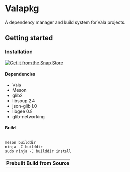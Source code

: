 <style>
    table, td, th, tr {
        border: none;
        padding: 2px;
    }
    th {
        font-weight: bold;
    }
</style>
# Valapkg
A dependency manager and build system for Vala projects.

## Getting started
### Installation
<table>
    <tr>
        <th>Prebuilt</th>
        <th>Build from Source</th>
    </tr>
    <tr>
        <a href="https://snapcraft.io/valapkg">
  <img alt="Get it from the Snap Store" src="https://snapcraft.io/static/images/badges/en/snap-store-white.svg" />
</a>
    </tr>
    <tr>
        <h4>Dependencies</h4>
        <ul>
            <li>Vala</li>
            <li>Meson</li>
            <li>glib2</li>
            <li>libsoup 2.4</li>
            <li>json-glib 1.0</li>
            <li>libgee 0.8</li>
            <li>glib-networking</li>
        </ul>
        <h4>Build</h4>
        <pre><code>
meson builddir
ninja -C builddir
sudo ninja -C builddir install
</code></pre>
    </tr>
</table>